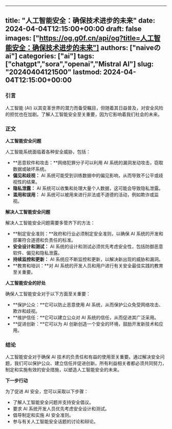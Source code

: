
---
title: "人工智能安全：确保技术进步的未来"
date: 2024-04-04T12:15:00+00:00
draft: false
images: ["https://og.g0f.cn/api/og?title=人工智能安全：确保技术进步的未来"]
authors: ["naiveのai"]
categories: ["ai"]
tags: ["chatgpt","sora","openai","Mistral AI"]
slug: "20240404121500"
lastmod: 2024-04-04T12:15:00+00:00
---
### 引言

人工智能 (AI) 以其变革世界的潜力而备受瞩目，但随着其日益普及，对安全风险的担忧也在加剧。了解人工智能安全至关重要，因为它影响着我们社会的未来。

### 正文

**人工智能安全问题**

人工智能系统面临着各种安全威胁，包括：

- **恶意软件和攻击：**网络犯罪分子可以利用 AI 系统的漏洞发动攻击，窃取数据或破坏系统。
- **偏见和歧视：** AI 系统可能受到训练数据中的偏见影响，从而导致不公平或歧视性的结果。
- **隐私泄露：** AI 系统可以收集和处理大量个人数据，这可能会导致隐私泄露。
- **滥用和误用：** AI 系统可以被用来进行非法或不道德的活动，例如欺诈或监视。

**解决人工智能安全问题**

解决人工智能安全问题需要多管齐下的方法：

- **制定安全准则：**政府和行业必须制定安全准则，以确保 AI 系统的开发和部署符合道德和负责任的标准。
- **安全设计和测试：** AI 系统的设计和测试必须优先考虑安全性，包括防御恶意软件、偏见和隐私泄露。
- **持续监控和更新：** AI 系统应不断监控和更新，以解决新出现的威胁和漏洞。
- **教育和培训：**对 AI 系统的开发人员和用户进行有关安全最佳实践的教育至关重要。

**人工智能安全的好处**

确保人工智能安全对于以下方面至关重要：

- **保护公众：**它可以防止恶意使用 AI 系统，从而保护公众免受网络攻击、欺诈和歧视。
- **维护信任：**它可以建立公众对 AI 系统的信任，从而促进其广泛采用。
- **促进创新：**它可以为 AI 创新创造一个安全的环境，鼓励开发新技术和应用。

### 结论

人工智能安全对于确保 AI 技术的负责任和有益的使用至关重要。通过解决安全问题，我们可以保护公众、建立信任并促进创新。所有利益相关者都必须共同努力，制定和实施有效的安全措施，以塑造人工智能安全的未来。

**下一步行动**

为了促进 AI 安全，您可以采取以下步骤：

- 了解人工智能安全问题并支持安全倡议。
- 要求 AI 系统开发人员优先考虑安全设计和测试。
- 倡导制定和实施 AI 安全准则。
- 参与有关人工智能安全话题的讨论和辩论。